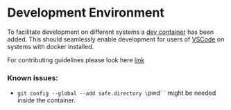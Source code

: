 # Development Environment

To facilitate development on different systems a [dev container](https://containers.dev/) has been added. This should seamlessly enable development for users of [VSCode](https://code.visualstudio.com/docs/devcontainers/containers) on systems with docker installed.

For contributing guidelines please look here [link](../CONTRIBUTING.md)

### Known issues:

- `git config --global --add safe.directory \`pwd\` ` might be needed inside the container.
